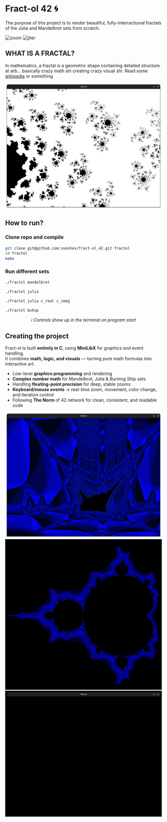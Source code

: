 # Fract-ol 42 🌀
<!-- Welcome to the **mathness**!   -->
The purpose of this project is to render beautiful, fully-interractional fractals of the Julia and Mandelbrot sets from scratch.

![zoom](assets/zoom.gif)
![jiter](assets/jiter.gif)

## WHAT IS A FRACTAL?
In mathematics, a fractal is a geometric shape containing detailed structure at arb...
basically crazy math shi creating crazy visual shi. Read some [wikipedia](https://en.wikipedia.org/wiki/Fractal) or something

![bl](assets/bl1.png)

## How to run?
### Clone repo and compile
```bash
git clone git@github.com:sneshev/fract-ol_42.git fractol
cd fractol
make
```
### Run different sets
``` 
./fractol mandelbrot
```
``` 
./fractol julia
```
``` 
./fractol julia c_real c_imag 
```
``` 
./fractol bship 
```
<p align="center"><i>ℹ️ Controls show up in the terminal on program start</i></p>

## Creating the project

Fract-ol is built **entirely in C**, using **MiniLibX** for graphics and event handling.  
It combines **math, logic, and visuals** — turning pure math formulas into interactive art.
- Low-level **graphics programming** and rendering
- **Complex number math** for Mandelbrot, Julia & Burning Ship sets
- Handling **floating-point precision** for deep, stable zooms
- **Keyboard/mouse events** -> real-time zoom, movement, color change, and iteration control
- Following **The Norm** of 42 network for clean, consistent, and readable code

![bship](assets/bship.png)
![Mandelbrot2](assets/m2.png)
![univrs](assets/univrs.gif)

